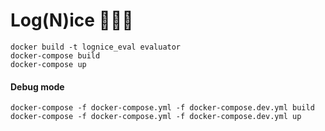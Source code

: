 # Log(N)ice 🚀🚀🚀

```
docker build -t lognice_eval evaluator
docker-compose build
docker-compose up
```

#### Debug mode

```
docker-compose -f docker-compose.yml -f docker-compose.dev.yml build
docker-compose -f docker-compose.yml -f docker-compose.dev.yml up
```

